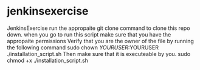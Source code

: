 # jenkinsexercise
JenkinsExercise
run the appropaite git clone command to clone this repo down.
when you go to run this script make sure that you have the appropaite permissions
Verify that you are the owner of the file by running the following command
sudo chown $YOURUSER:$YOURUSER ./installation_script.sh
Then make sure that it is executeable by you.
sudo chmod +x ./installation_script.sh
